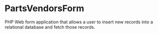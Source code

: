 # PartsVendorsForm
PHP Web form application that allows a user to insert new records into a relational database and fetch those records.
